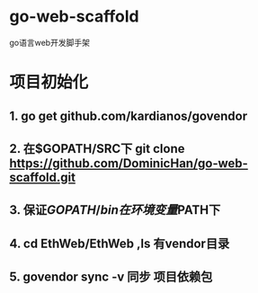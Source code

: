 # go-web-scaffold
go语言web开发脚手架

# 项目初始化
## 1. go get github.com/kardianos/govendor
## 2. 在$GOPATH/SRC下 git clone https://github.com/DominicHan/go-web-scaffold.git
## 3. 保证$GOPATH/bin 在环境变量$PATH下
## 4. cd EthWeb/EthWeb ,ls 有vendor目录
## 5. govendor sync -v 同步 项目依赖包
